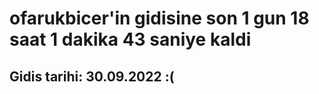 # ofarukbicer'in gidisine son 1 gun 18 saat 1 dakika 43 saniye kaldi

## Gidis tarihi: 30.09.2022 :(